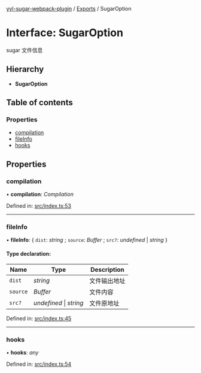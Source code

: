 [yyl-sugar-webpack-plugin](../README.md) / [Exports](../modules.md) / SugarOption

# Interface: SugarOption

sugar 文件信息

## Hierarchy

* **SugarOption**

## Table of contents

### Properties

- [compilation](sugaroption.md#compilation)
- [fileInfo](sugaroption.md#fileinfo)
- [hooks](sugaroption.md#hooks)

## Properties

### compilation

• **compilation**: *Compilation*

Defined in: [src/index.ts:53](https://github.com/jackness1208/yyl-sugar-webpack-plugin/blob/9cdb7ae/src/index.ts#L53)

___

### fileInfo

• **fileInfo**: { `dist`: *string* ; `source`: *Buffer* ; `src?`: *undefined* \| *string*  }

#### Type declaration:

Name | Type | Description |
------ | ------ | ------ |
`dist` | *string* | 文件输出地址   |
`source` | *Buffer* | 文件内容   |
`src?` | *undefined* \| *string* | 文件原地址   |

Defined in: [src/index.ts:45](https://github.com/jackness1208/yyl-sugar-webpack-plugin/blob/9cdb7ae/src/index.ts#L45)

___

### hooks

• **hooks**: *any*

Defined in: [src/index.ts:54](https://github.com/jackness1208/yyl-sugar-webpack-plugin/blob/9cdb7ae/src/index.ts#L54)
